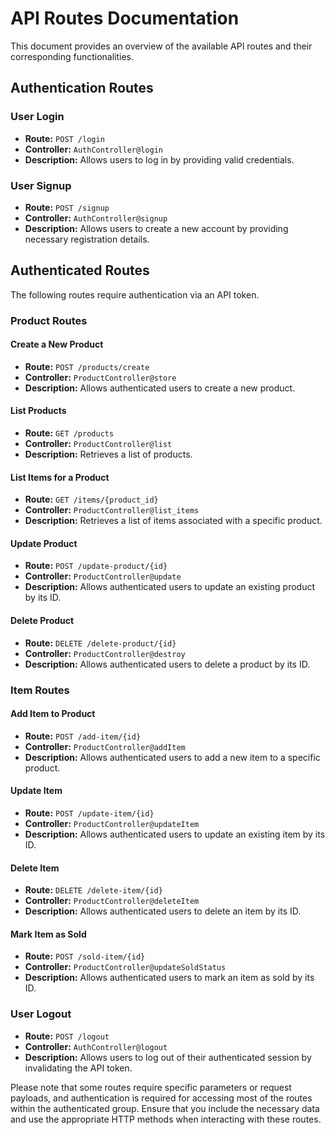 # API Routes Documentation

This document provides an overview of the available API routes and their corresponding functionalities.

## Authentication Routes

### User Login

- **Route:** `POST /login`
- **Controller:** `AuthController@login`
- **Description:** Allows users to log in by providing valid credentials.

### User Signup

- **Route:** `POST /signup`
- **Controller:** `AuthController@signup`
- **Description:** Allows users to create a new account by providing necessary registration details.

## Authenticated Routes

The following routes require authentication via an API token.

### Product Routes

#### Create a New Product

- **Route:** `POST /products/create`
- **Controller:** `ProductController@store`
- **Description:** Allows authenticated users to create a new product.

#### List Products

- **Route:** `GET /products`
- **Controller:** `ProductController@list`
- **Description:** Retrieves a list of products.

#### List Items for a Product

- **Route:** `GET /items/{product_id}`
- **Controller:** `ProductController@list_items`
- **Description:** Retrieves a list of items associated with a specific product.

#### Update Product

- **Route:** `POST /update-product/{id}`
- **Controller:** `ProductController@update`
- **Description:** Allows authenticated users to update an existing product by its ID.

#### Delete Product

- **Route:** `DELETE /delete-product/{id}`
- **Controller:** `ProductController@destroy`
- **Description:** Allows authenticated users to delete a product by its ID.

### Item Routes

#### Add Item to Product

- **Route:** `POST /add-item/{id}`
- **Controller:** `ProductController@addItem`
- **Description:** Allows authenticated users to add a new item to a specific product.

#### Update Item

- **Route:** `POST /update-item/{id}`
- **Controller:** `ProductController@updateItem`
- **Description:** Allows authenticated users to update an existing item by its ID.

#### Delete Item

- **Route:** `DELETE /delete-item/{id}`
- **Controller:** `ProductController@deleteItem`
- **Description:** Allows authenticated users to delete an item by its ID.

#### Mark Item as Sold

- **Route:** `POST /sold-item/{id}`
- **Controller:** `ProductController@updateSoldStatus`
- **Description:** Allows authenticated users to mark an item as sold by its ID.

### User Logout

- **Route:** `POST /logout`
- **Controller:** `AuthController@logout`
- **Description:** Allows users to log out of their authenticated session by invalidating the API token.

Please note that some routes require specific parameters or request payloads, and authentication is required for accessing most of the routes within the authenticated group. Ensure that you include the necessary data and use the appropriate HTTP methods when interacting with these routes.
